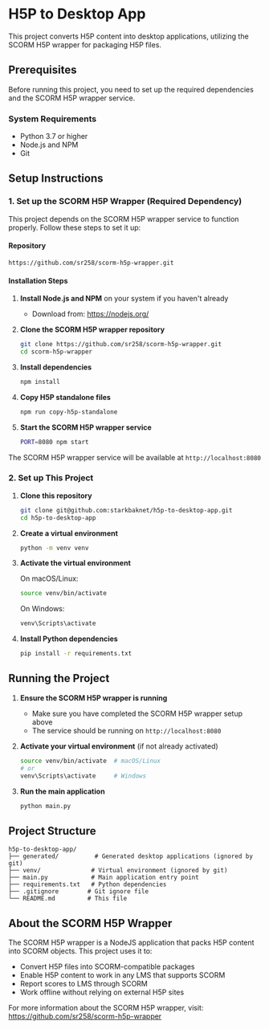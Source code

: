 # H5P to Desktop App

This project converts H5P content into desktop applications, utilizing the SCORM H5P wrapper for packaging H5P files.

## Prerequisites

Before running this project, you need to set up the required dependencies and the SCORM H5P wrapper service.

### System Requirements

- Python 3.7 or higher
- Node.js and NPM
- Git

## Setup Instructions

### 1. Set up the SCORM H5P Wrapper (Required Dependency)

This project depends on the SCORM H5P wrapper service to function properly. Follow these steps to set it up:

#### Repository

```
https://github.com/sr258/scorm-h5p-wrapper.git
```

#### Installation Steps

1. **Install Node.js and NPM** on your system if you haven't already

   - Download from: https://nodejs.org/

2. **Clone the SCORM H5P wrapper repository**

   ```bash
   git clone https://github.com/sr258/scorm-h5p-wrapper.git
   cd scorm-h5p-wrapper
   ```

3. **Install dependencies**

   ```bash
   npm install
   ```

4. **Copy H5P standalone files**

   ```bash
   npm run copy-h5p-standalone
   ```

5. **Start the SCORM H5P wrapper service**
   ```bash
   PORT=8080 npm start
   ```

The SCORM H5P wrapper service will be available at `http://localhost:8080`

### 2. Set up This Project

1. **Clone this repository**

   ```bash
   git clone git@github.com:starkbaknet/h5p-to-desktop-app.git
   cd h5p-to-desktop-app
   ```

2. **Create a virtual environment**

   ```bash
   python -m venv venv
   ```

3. **Activate the virtual environment**

   On macOS/Linux:

   ```bash
   source venv/bin/activate
   ```

   On Windows:

   ```bash
   venv\Scripts\activate
   ```

4. **Install Python dependencies**
   ```bash
   pip install -r requirements.txt
   ```

## Running the Project

1. **Ensure the SCORM H5P wrapper is running**

   - Make sure you have completed the SCORM H5P wrapper setup above
   - The service should be running on `http://localhost:8080`

2. **Activate your virtual environment** (if not already activated)

   ```bash
   source venv/bin/activate  # macOS/Linux
   # or
   venv\Scripts\activate     # Windows
   ```

3. **Run the main application**
   ```bash
   python main.py
   ```

## Project Structure

```
h5p-to-desktop-app/
├── generated/          # Generated desktop applications (ignored by git)
├── venv/              # Virtual environment (ignored by git)
├── main.py            # Main application entry point
├── requirements.txt   # Python dependencies
├── .gitignore        # Git ignore file
└── README.md         # This file
```

## About the SCORM H5P Wrapper

The SCORM H5P wrapper is a NodeJS application that packs H5P content into SCORM objects. This project uses it to:

- Convert H5P files into SCORM-compatible packages
- Enable H5P content to work in any LMS that supports SCORM
- Report scores to LMS through SCORM
- Work offline without relying on external H5P sites

For more information about the SCORM H5P wrapper, visit: https://github.com/sr258/scorm-h5p-wrapper

